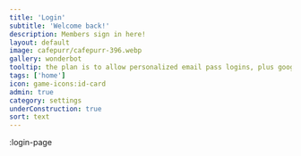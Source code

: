 ```yaml
---
title: 'Login'
subtitle: 'Welcome back!'
description: Members sign in here!
layout: default
image: cafepurr/cafepurr-396.webp
gallery: wonderbot
tooltip: the plan is to allow personalized email pass logins, plus google auth and github auth...and Instagram...LinkedIn....I'm typing tooltips instead of reading manuals. 
tags: ['home']
icon: game-icons:id-card
admin: true
category: settings
underConstruction: true
sort: text
---
```


:login-page